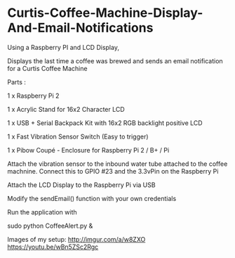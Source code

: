 # Curtis-Coffee-Machine-Display-And-Email-Notifications

Using a Raspberry PI and LCD Display, 

Displays the last time a coffee was brewed and sends an email notification for a Curtis Coffee Machine 

Parts : 

1 x Raspberry Pi 2

1 x Acrylic Stand for 16x2 Character LCD

1 x USB + Serial Backpack Kit with 16x2  RGB backlight positive LCD

1 x Fast Vibration Sensor Switch (Easy to trigger)

1 x Pibow Coupé - Enclosure for Raspberry Pi 2 / B+ / Pi 


Attach the vibration sensor to the inbound water tube attached to the coffee machnine. Connect this to GPIO #23 and the 3.3vPin on the Raspberry Pi 

Attach the LCD Display to the Raspberry Pi via USB

Modify the sendEmail() function with your own credentials

Run the application with 

sudo python CoffeeAlert.py &


Images of my setup:
http://imgur.com/a/w8ZXO
https://youtu.be/wBn5ZSc2Rgc

